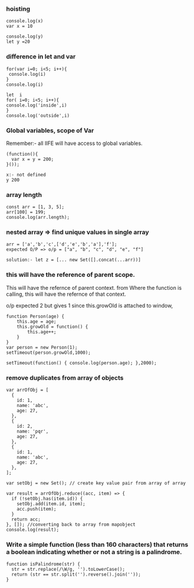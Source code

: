 ### hoisting

```
console.log(x)
var x = 10

console.log(y)
let y =20
```

### difference in let and var 

```
for(var i=0; i<5; i++){​​​
 console.log(i)
}​​​
console.log(i)

let  i
for( i=0; i<5; i++){​​​
console.log('inside',i)
}​​​
console.log('outside',i)
```

### Global variables, scope of Var

Remember:- all IIFE will have access to global variables.

```
(function(){
  var x = y = 200;
}());

x:- not defined
y 200
```

### array length

```
const arr = [1, 3, 5];
arr[100] = 199;
console.log(arr.length);
```

### nested array => find unique values in single array

```
arr = ['a','b','c',['d','e','b','a'],'f'];
expected O/P => o/p = ["a", "b", "c", "d", "e", "f"]

solution:- let z = [... new Set([].concat(...arr))]
```

### this will have the reference of parent scope.

This will have the refernce of parent context. from Where the function is calling, this will have the refernce of that context.

o/p expected 2 but gives 1 since this.growOld is attached to window,

```
function Person(age) {
    this.age = age;
    this.growOld = function() {
        this.age++;
    }
}
var person = new Person(1);
setTimeout(person.growOld,1000);

setTimeout(function() { console.log(person.age); },2000);
```

### remove duplicates from array of objects

```
var arrOfObj = [
  {
    id: 1,
    name: 'abc',
    age: 27,
  },
  {
    id: 2,
    name: 'pqr',
    age: 27,
  },
  {
    id: 1,
    name: 'abc',
    age: 27,
  },
];

var setObj = new Set(); // create key value pair from array of array

var result = arrOfObj.reduce((acc, item) => {
  if (!setObj.has(item.id)) {
    setObj.add(item.id, item);
    acc.push(item);
  }
  return acc;
}, []); //converting back to array from mapobject
console.log(result);
```

###  Write a simple function (less than 160 characters) that returns a boolean indicating whether or not a string is a palindrome.

```
function isPalindrome(str) {
  str = str.replace(/\W/g, '').toLowerCase();
  return (str == str.split('').reverse().join(''));
}

```
 
